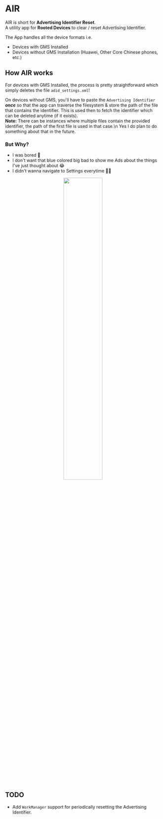 # AIR

AIR is short for **Advertising Identifier Reset**.\
A utility app for **Rooted Devices** to clear / reset Advertising Identifier.

The App handles all the device formats i.e.

- Devices with GMS Installed
- Devices without GMS Installation (Huawei, Other Core Chinese phones, etc.)

## How AIR works

For devices with GMS Installed, the process is pretty straightforward which simply deletes the
file `adid_settings.xml`!

On devices without GMS, you'll have to paste the `Advertising Identifier` ***once*** so that the app
can traverse the filesystem & store the path of the file that contains the identifier. This is used
then to fetch the identifier which can be deleted anytime (if it exists).\
**Note:** There can be instances where multiple files contain the provided identifier, the path of
the first file is used in that case.\n
Yes I do plan to do something about that in the future.

### But Why?

- I was bored 😤
- I don't want that blue colored big bad to show me Ads about the things I've just thought about 😂
- I didn't wanna navigate to Settings everytime 🤷‍♂️

<p align="center">
<img src="https://user-images.githubusercontent.com/20625965/216534765-fa9189a8-79ce-4c99-b815-838316be5bcd.jpeg" width=50% height=50%>
</p>

## TODO

- Add `WorkManager` support for periodically resetting the Advertising Identifier.